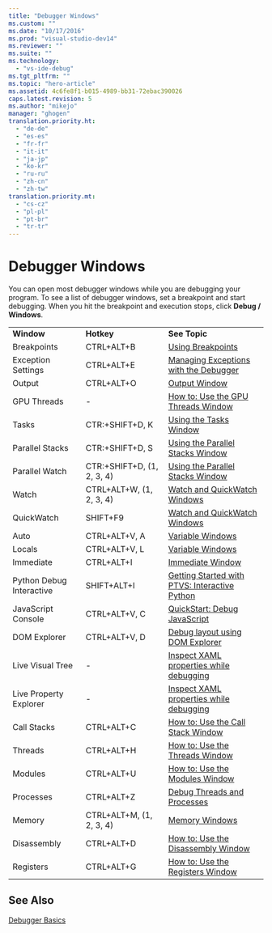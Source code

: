 ```yaml
---
title: "Debugger Windows"
ms.custom: ""
ms.date: "10/17/2016"
ms.prod: "visual-studio-dev14"
ms.reviewer: ""
ms.suite: ""
ms.technology: 
  - "vs-ide-debug"
ms.tgt_pltfrm: ""
ms.topic: "hero-article"
ms.assetid: 4c6fe8f1-b015-4989-bb31-72ebac390026
caps.latest.revision: 5
ms.author: "mikejo"
manager: "ghogen"
translation.priority.ht: 
  - "de-de"
  - "es-es"
  - "fr-fr"
  - "it-it"
  - "ja-jp"
  - "ko-kr"
  - "ru-ru"
  - "zh-cn"
  - "zh-tw"
translation.priority.mt: 
  - "cs-cz"
  - "pl-pl"
  - "pt-br"
  - "tr-tr"
---
```

# Debugger Windows
You can open most debugger windows while you are debugging your program. To see a list of debugger windows, set a breakpoint and start debugging. When you hit the breakpoint and execution stops,  click **Debug / Windows**.  
  
||||  
|-|-|-|  
|**Window**|**Hotkey**|**See Topic**|  
|Breakpoints|CTRL+ALT+B|[Using Breakpoints](../debugger/using-breakpoints.md)|  
|Exception Settings|CTRL+ALT+E|[Managing Exceptions with the Debugger](../debugger/managing-exceptions-with-the-debugger.md)|  
|Output|CTRL+ALT+O|[Output Window](../reference/output-window.md)|  
|GPU Threads|-|[How to: Use the GPU Threads Window](../debugger/how-to--use-the-gpu-threads-window.md)|  
|Tasks|CTR:+SHIFT+D, K|[Using the Tasks Window](../debugger/using-the-tasks-window.md)|  
|Parallel Stacks|CTR:+SHIFT+D, S|[Using the Parallel Stacks Window](../debugger/using-the-parallel-stacks-window.md)|  
|Parallel Watch|CTR:+SHIFT+D, (1, 2, 3, 4)|[Using the Parallel Stacks Window](../debugger/using-the-parallel-stacks-window.md)|  
|Watch|CTRL+ALT+W, (1, 2, 3, 4)|[Watch and QuickWatch Windows](../debugger/watch-and-quickwatch-windows.md)|  
|QuickWatch|SHIFT+F9|[Watch and QuickWatch Windows](../debugger/watch-and-quickwatch-windows.md)|  
|Auto|CTRL+ALT+V, A|[Variable Windows](../Topic/Variable%20Windows.md)|  
|Locals|CTRL+ALT+V, L|[Variable Windows](../Topic/Variable%20Windows.md)|  
|Immediate|CTRL+ALT+I|[Immediate Window](../reference/immediate-window.md)|  
|Python Debug Interactive|SHIFT+ALT+I|[Getting Started with PTVS: Interactive Python](../python/getting-started-with-ptvs--interactive-python.md)|  
|JavaScript Console|CTRL+ALT+V, C|[QuickStart: Debug JavaScript](../debugger/quickstart--debug-javascript-using-the-console.md)|  
|DOM Explorer|CTRL+ALT+V, D|[Debug layout using DOM Explorer](../debugger/debug-layout-using-dom-explorer.md)|  
|Live Visual Tree|-|[Inspect XAML properties while debugging](../debugger/inspect-xaml-properties-while-debugging.md)|  
|Live Property Explorer|-|[Inspect XAML properties while debugging](../debugger/inspect-xaml-properties-while-debugging.md)|  
|Call Stacks|CTRL+ALT+C|[How to: Use the Call Stack Window](../debugger/how-to--use-the-call-stack-window.md)|  
|Threads|CTRL+ALT+H|[How to: Use the Threads Window](../debugger/how-to--use-the-threads-window.md)|  
|Modules|CTRL+ALT+U|[How to: Use the Modules Window](../debugger/how-to--use-the-modules-window.md)|  
|Processes|CTRL+ALT+Z|[Debug Threads and Processes](../debugger/debug-threads-and-processes.md)|  
|Memory|CTRL+ALT+M, (1, 2, 3, 4)|[Memory Windows](../debugger/memory-windows.md)|  
|Disassembly|CTRL+ALT+D|[How to: Use the Disassembly Window](../debugger/how-to--use-the-disassembly-window.md)|  
|Registers|CTRL+ALT+G|[How to: Use the Registers Window](../debugger/how-to--use-the-registers-window.md)|  
  
## See Also  
 [Debugger Basics](../debugger/debugger-basics.md)